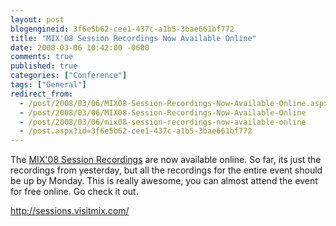 ```yaml
---
layout: post
blogengineid: 3f6e5b62-cee1-437c-a1b5-3bae661bf772
title: "MIX'08 Session Recordings Now Available Online"
date: 2008-03-06 10:42:00 -0600
comments: true
published: true
categories: ["Conference"]
tags: ["General"]
redirect_from: 
  - /post/2008/03/06/MIX08-Session-Recordings-Now-Available-Online.aspx
  - /post/2008/03/06/MIX08-Session-Recordings-Now-Available-Online
  - /post/2008/03/06/mix08-session-recordings-now-available-online
  - /post.aspx?id=3f6e5b62-cee1-437c-a1b5-3bae661bf772
---
```

<!-- more -->

The <a href="http://sessions.visitmix.com/">MIX'08 Session Recordings</a> are now available online. So far, its just the recordings from yesterday, but all the recordings for the entire event should be up by Monday. This is really awesome, you can almost attend the event for free online. Go check it out.

<a href="http://sessions.visitmix.com/">http://sessions.visitmix.com/</a>

